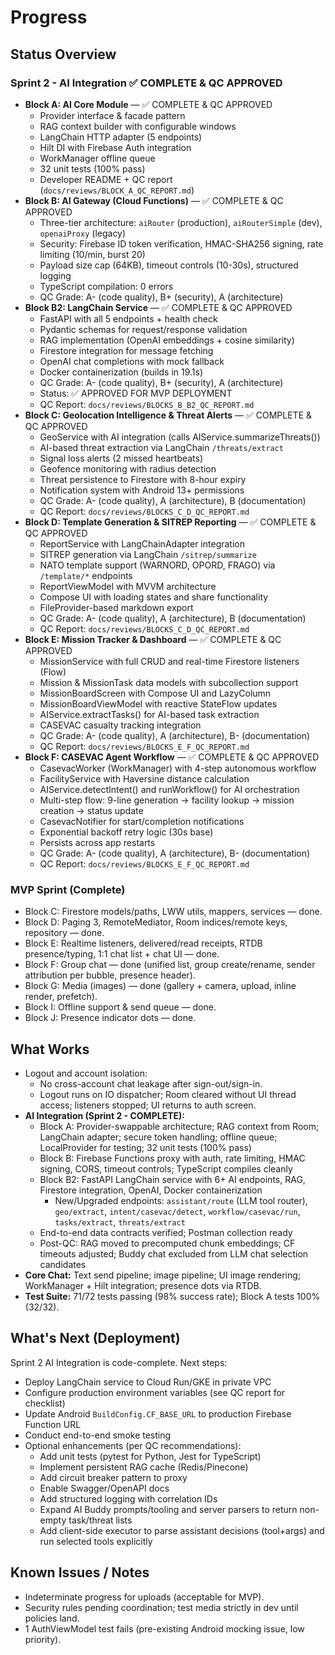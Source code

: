 # Progress

## Status Overview
### Sprint 2 - AI Integration ✅ COMPLETE & QC APPROVED
- **Block A: AI Core Module** — ✅ COMPLETE & QC APPROVED
  - Provider interface & facade pattern
  - RAG context builder with configurable windows
  - LangChain HTTP adapter (5 endpoints)
  - Hilt DI with Firebase Auth integration
  - WorkManager offline queue
  - 32 unit tests (100% pass)
  - Developer README + QC report (`docs/reviews/BLOCK_A_QC_REPORT.md`)
- **Block B: AI Gateway (Cloud Functions)** — ✅ COMPLETE & QC APPROVED
  - Three-tier architecture: `aiRouter` (production), `aiRouterSimple` (dev), `openaiProxy` (legacy)
  - Security: Firebase ID token verification, HMAC-SHA256 signing, rate limiting (10/min, burst 20)
  - Payload size cap (64KB), timeout controls (10-30s), structured logging
  - TypeScript compilation: 0 errors
  - QC Grade: A- (code quality), B+ (security), A (architecture)
- **Block B2: LangChain Service** — ✅ COMPLETE & QC APPROVED
  - FastAPI with all 5 endpoints + health check
  - Pydantic schemas for request/response validation
  - RAG implementation (OpenAI embeddings + cosine similarity)
  - Firestore integration for message fetching
  - OpenAI chat completions with mock fallback
  - Docker containerization (builds in 19.1s)
  - QC Grade: A- (code quality), B+ (security), A (architecture)
  - Status: ✅ APPROVED FOR MVP DEPLOYMENT
  - QC Report: `docs/reviews/BLOCKS_B_B2_QC_REPORT.md`
- **Block C: Geolocation Intelligence & Threat Alerts** — ✅ COMPLETE & QC APPROVED
  - GeoService with AI integration (calls AIService.summarizeThreats())
  - AI-based threat extraction via LangChain `/threats/extract`
  - Signal loss alerts (2 missed heartbeats)
  - Geofence monitoring with radius detection
  - Threat persistence to Firestore with 8-hour expiry
  - Notification system with Android 13+ permissions
  - QC Grade: A- (code quality), A (architecture), B (documentation)
  - QC Report: `docs/reviews/BLOCKS_C_D_QC_REPORT.md`
- **Block D: Template Generation & SITREP Reporting** — ✅ COMPLETE & QC APPROVED
  - ReportService with LangChainAdapter integration
  - SITREP generation via LangChain `/sitrep/summarize`
  - NATO template support (WARNORD, OPORD, FRAGO) via `/template/*` endpoints
  - ReportViewModel with MVVM architecture
  - Compose UI with loading states and share functionality
  - FileProvider-based markdown export
  - QC Grade: A- (code quality), A (architecture), B (documentation)
  - QC Report: `docs/reviews/BLOCKS_C_D_QC_REPORT.md`
- **Block E: Mission Tracker & Dashboard** — ✅ COMPLETE & QC APPROVED
  - MissionService with full CRUD and real-time Firestore listeners (Flow)
  - Mission & MissionTask data models with subcollection support
  - MissionBoardScreen with Compose UI and LazyColumn
  - MissionBoardViewModel with reactive StateFlow updates
  - AIService.extractTasks() for AI-based task extraction
  - CASEVAC casualty tracking integration
  - QC Grade: A- (code quality), A (architecture), B- (documentation)
  - QC Report: `docs/reviews/BLOCKS_E_F_QC_REPORT.md`
- **Block F: CASEVAC Agent Workflow** — ✅ COMPLETE & QC APPROVED
  - CasevacWorker (WorkManager) with 4-step autonomous workflow
  - FacilityService with Haversine distance calculation
  - AIService.detectIntent() and runWorkflow() for AI orchestration
  - Multi-step flow: 9-line generation → facility lookup → mission creation → status update
  - CasevacNotifier for start/completion notifications
  - Exponential backoff retry logic (30s base)
  - Persists across app restarts
  - QC Grade: A- (code quality), A (architecture), B- (documentation)
  - QC Report: `docs/reviews/BLOCKS_E_F_QC_REPORT.md`

### MVP Sprint (Complete)
- Block C: Firestore models/paths, LWW utils, mappers, services — done.
- Block D: Paging 3, RemoteMediator, Room indices/remote keys, repository — done.
- Block E: Realtime listeners, delivered/read receipts, RTDB presence/typing, 1:1 chat list + chat UI — done.
- Block F: Group chat — done (unified list, group create/rename, sender attribution per bubble, presence header).
- Block G: Media (images) — done (gallery + camera, upload, inline render, prefetch).
- Block I: Offline support & send queue — done.
- Block J: Presence indicator dots — done.

## What Works
- Logout and account isolation:
  - No cross-account chat leakage after sign-out/sign-in.
  - Logout runs on IO dispatcher; Room cleared without UI thread access; listeners stopped; UI returns to auth screen.
- **AI Integration (Sprint 2 - COMPLETE):** 
  - Block A: Provider-swappable architecture; RAG context from Room; LangChain adapter; secure token handling; offline queue; LocalProvider for testing; 32 unit tests (100% pass)
  - Block B: Firebase Functions proxy with auth, rate limiting, HMAC signing, CORS, timeout controls; TypeScript compiles cleanly
  - Block B2: FastAPI LangChain service with 6+ AI endpoints, RAG, Firestore integration, OpenAI, Docker containerization
    - New/Upgraded endpoints: `assistant/route` (LLM tool router), `geo/extract`, `intent/casevac/detect`, `workflow/casevac/run`, `tasks/extract`, `threats/extract`
  - End-to-end data contracts verified; Postman collection ready
  - Post-QC: RAG moved to precomputed chunk embeddings; CF timeouts adjusted; Buddy chat excluded from LLM chat selection candidates
- **Core Chat:** Text send pipeline; image pipeline; UI image rendering; WorkManager + Hilt integration; presence dots via RTDB.
- **Test Suite:** 71/72 tests passing (98% success rate); Block A tests 100% (32/32).

## What's Next (Deployment)
Sprint 2 AI Integration is code-complete. Next steps:
- Deploy LangChain service to Cloud Run/GKE in private VPC
- Configure production environment variables (see QC report for checklist)
- Update Android `BuildConfig.CF_BASE_URL` to production Firebase Function URL
- Conduct end-to-end smoke testing
- Optional enhancements (per QC recommendations):
  - Add unit tests (pytest for Python, Jest for TypeScript)
  - Implement persistent RAG cache (Redis/Pinecone)
  - Add circuit breaker pattern to proxy
  - Enable Swagger/OpenAPI docs
  - Add structured logging with correlation IDs
  - Expand AI Buddy prompts/tooling and server parsers to return non-empty task/threat lists
  - Add client-side executor to parse assistant decisions (tool+args) and run selected tools explicitly

## Known Issues / Notes
- Indeterminate progress for uploads (acceptable for MVP).
- Security rules pending coordination; test media strictly in dev until policies land.
- 1 AuthViewModel test fails (pre-existing Android mocking issue, low priority).

